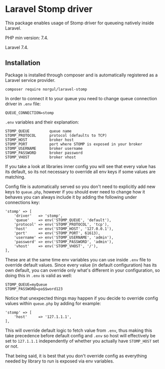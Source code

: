 # Laravel Stomp driver

This package enables usage of Stomp driver for queueing natively inside 
Laravel.

PHP min version: 7.4.

Laravel 7.4.

## Installation

Package is installed through composer and is automatically registered
as a Laravel service provider.

``composer require norgul/laravel-stomp``

In order to connect it to your queue you need to change queue
connection driver in ``.env`` file:

```
QUEUE_CONNECTION=stomp
```

``.env`` variables and their explanation:

```
STOMP_QUEUE         queue name
STOMP_PROTOCOL      protocol (defaults to TCP)
STOMP_HOST          broker host
STOMP_PORT          port where STOMP is exposed in your broker
STOMP_USERNAME      broker username
STOMP_PASSWORD      broker password
STOMP_VHOST         broker vhost
```

If you take a look at libraries inner config you will see that
every value has its default, so its not necessary to override
all env keys if some values are matching. 

Config file is automatically served so you don't need to explicitly
add new keys to ``queue.php``, however if you should ever need to
change how it behaves you can always include it by adding the 
following under connections key:

```
'stomp' => [
    'driver'   => 'stomp',
    'queue'    => env('STOMP_QUEUE', 'default'),
    'protocol' => env('STOMP_PROTOCOL', 'tcp'),
    'host'     => env('STOMP_HOST', '127.0.0.1'),
    'port'     => env('STOMP_PORT', 61613),
    'username' => env('STOMP_USERNAME', 'admin'),
    'password' => env('STOMP_PASSWORD', 'admin'),
    'vhost'    => env('STOMP_VHOST', '/'),
],
```

These are at the same time env variables you can use inside `.env`
file to override default values. Since every value (in default
configuration) has its own default, you can override only what's 
different in your configuration, so doing this in ``.env`` is 
valid as well:

```
STOMP_QUEUE=myQueue
STOMP_PASSWORD=pa$$word123
```

Notice that unexpected things may happen if you decide to override 
config values within ``queue.php`` by adding for example:

```
'stomp' => [
    'host'     => '127.1.1.1',
],
```

This will override default logic to fetch value from ``.env``, thus
making this take precedence before default config and ``.env`` 
so host will effectively be set to ``127.1.1.1`` independently of
whether you actually have ``STOMP_HOST`` set or not. 

That being said, it is best that you don't override config as 
everything needed by library to run is exposed via env variables.

